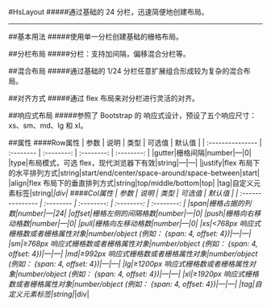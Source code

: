 #HsLayout 
#####通过基础的 24 分栏，迅速简便地创建布局。
****
##基本用法
#####使用单一分栏创建基础的栅格布局。
<slot name="default"></slot>

##分栏布局
#####分栏：支持加间隔，偏移混合分栏等。
<slot name="demo1"></slot>

##混合布局
#####通过基础的 1/24 分栏任意扩展组合形成较为复杂的混合布局。
<slot name="demo2"></slot>

##对齐方式
#####通过 flex 布局来对分栏进行灵活的对齐。
<slot name="demo3"></slot>

##响应式布局
#####参照了 Bootstrap 的 响应式设计，预设了五个响应尺寸：xs、sm、md、lg 和 xl。
<slot name="demo4"></slot>

##属性
####Row属性
|       参数        |     说明    |    类型    |   可选值    |    默认值  |
| :---------------  | :--------  | :--------: | :--------: |   :--------: |
|gutter|栅格间隔|number|—|0|
|type|布局模式，可选 flex，现代浏览器下有效|string|—|—|
|justify|flex 布局下的水平排列方式|string|start/end/center/space-around/space-between|start|
|align|flex 布局下的垂直排列方式|string|top/middle/bottom|top|
|tag|自定义元素标签|string|*|div|
####Col属性
|       参数        |     说明    |    类型    |   可选值    |    默认值  |
| :---------------  | :--------  | :--------: | :--------: |   :--------: |
|span|栅格占据的列数|number|—|24|
|offset|栅格左侧的间隔格数|number|—|0|
|push|栅格向右移动格数|number|—|0|
|pull|栅格向左移动格数|number|—|0|
|xs|<768px 响应式栅格数或者栅格属性对象|number/object (例如： {span: 4, offset: 4})|—|—|
|sm|≥768px 响应式栅格数或者栅格属性对象|number/object (例如： {span: 4, offset: 4})|—|—|
|md|≥992px 响应式栅格数或者栅格属性对象|number/object (例如： {span: 4, offset: 4})|—|—|
|lg|≥1200px 响应式栅格数或者栅格属性对象|number/object (例如： {span: 4, offset: 4})|—|—|
|xl|≥1920px 响应式栅格数或者栅格属性对象|number/object (例如： {span: 4, offset: 4})|—|—|
|tag|自定义元素标签|string|*|div|

